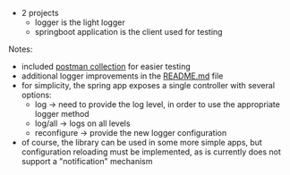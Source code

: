 - 2 projects
  - logger is the light logger
  - springboot application is the client used for testing

Notes:
- included [postman collection](logger_and_app.postman_collection.json) for easier testing
- additional logger improvements in the [README.md](logger/README.md) file
- for simplicity, the spring app exposes a single controller with several options:
  - log -> need to provide the log level, in order to use the appropriate logger method
  - log/all -> logs on all levels
  - reconfigure -> provide the new logger configuration
- of course, the library can be used in some more simple apps, but configuration reloading must be implemented, as is currently does not support a "notification" mechanism